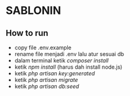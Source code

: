 # SABLONIN
## How to run
- copy file .env.example
- rename file menjadi .env lalu atur sesuai db
- dalam terminal ketik *composer install*
- ketik *npm install* (harus dah install node.js)
- ketik *php artisan key:generated*
- ketik *php artisan migrate*
- ketik *php artisan db:seed*
